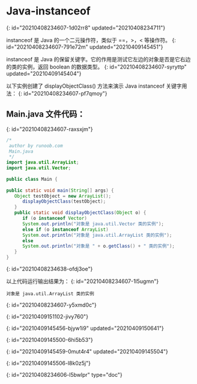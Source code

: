 # Java-instanceof
{: id="20210408234607-1d02rr8" updated="20210408234711"}

instanceof 是 Java 的一个二元操作符，类似于 ==，>，< 等操作符。
{: id="20210408234607-791e72m" updated="20210409145451"}

instanceof 是 Java 的保留关键字。它的作用是测试它左边的对象是否是它右边的类的实例，返回 boolean 的数据类型。
{: id="20210408234607-syryttp" updated="20210409145404"}

以下实例创建了 displayObjectClass() 方法来演示 Java instanceof 关键字用法：
{: id="20210408234607-pf7qmoy"}

## Main.java 文件代码：
{: id="20210408234607-raxsxjm"}

```java
/*
 author by runoob.com
 Main.java
 */
import java.util.ArrayList;
import java.util.Vector;
 
public class Main {
 
public static void main(String[] args) {
   Object testObject = new ArrayList();
      displayObjectClass(testObject);
   }
   public static void displayObjectClass(Object o) {
      if (o instanceof Vector)
      System.out.println("对象是 java.util.Vector 类的实例");
      else if (o instanceof ArrayList)
      System.out.println("对象是 java.util.ArrayList 类的实例");
      else
      System.out.println("对象是 " + o.getClass() + " 类的实例");
   }
}

```
{: id="20210408234638-ofdj3oe"}

以上代码运行输出结果为：
{: id="20210408234607-1l5ugmn"}

```
对象是 java.util.ArrayList 类的实例
```
{: id="20210408234607-y5xmd0c"}

{: id="20210409151102-jivy760"}

{: id="20210409145456-bjyw1i9" updated="20210409150641"}

{: id="20210409145500-6hi5b53"}

{: id="20210409145459-0mut4r4" updated="20210409145504"}

{: id="20210409145506-l8k0z5j"}


{: id="20210408234606-l5bwlpr" type="doc"}
